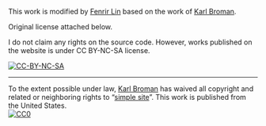 This work is modified by [Fenrir Lin](https://github.com/fenrir-lin) based on the work of [Karl Broman](https://github.com/kbroman).

Original license attached below.

I do not claim any rights on the source code. However, works published on the website is under CC BY-NC-SA license.

[![CC-BY-NC-SA](https://licensebuttons.net/l/by-nc-sa/4.0/88x31.png)](https://creativecommons.org/licenses/by-nc-sa/4.0/)

************

To the extent possible under law,
[Karl Broman](https://github.com/kbroman)
has waived all copyright and related or neighboring rights to
&ldquo;[simple site](https://github.com/kbroman/simple_site)&rdquo;.
This work is published from the United States.
<br/>
[![CC0](https://i.creativecommons.org/p/zero/1.0/88x31.png)](https://creativecommons.org/publicdomain/zero/1.0/)
